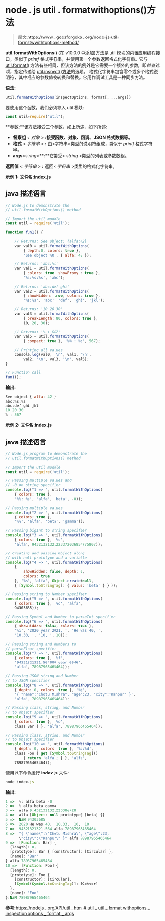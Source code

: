 # node . js util . formatwithoptions()方法

> 原文:[https://www . geesforgeks . org/node-js-util-formatwwithtoptions-method/](https://www.geeksforgeeks.org/node-js-util-formatwithoptions-method/)

**util.formatWithOptions()** (在 v10.0.0 中添加)方法是 util 模块的内置应用编程接口，类似于 *printf* 格式字符串，并使用第一个参数返回格式化字符串。它与 [util.format()](https://www.geeksforgeeks.org/node-js-util-format-method/) 方法有些相同，但该方法的例外是它需要一个额外的参数，即*检查选项*，指定传递给 [util.inspect()方法](https://www.geeksforgeeks.org/node-js-util-inspect-method/)的选项。
格式化字符串包含零个或多个格式说明符，其中相应的参数值被转换和替换。它用作调试工具是一种同步方法。

**语法:**

```js
util.formatWithOptions(inspectOptions, format[, ...args])
```

要使用这个函数，我们必须导入 util 模块:

```js
const util=require("util");   
```

**参数:**该方法接受三个参数，如上所述，如下所述:

*   **督察组** < *对象* > **:接受函数、对象、回调、JSON 格式数据等。**
*   **格式** < *字符串* > **:** 由<字符串>类型的说明符组成，类似于 *printf* 格式字符串。
*   **args**<*string*>**:**它接受< *string* >类型的列表或参数数组。

**返回值** < *字符串* > **:** 返回< *字符串* >类型的格式化字符串。

**示例 1:** **文件名:index.js**

## java 描述语言

```js
// Node.js to demonstrate the
// util.formatWithOptions() method

// Import the util module
const util = require('util');

function fun1() {

    // Returns: See object: {alfa:42}
    var val0 = util.formatWithOptions(
        { depth:0, colors: true },
        'See object %O', { alfa: 42 });

    // Returns: 'abc:%s'
    var val1 = util.formatWithOptions(
        { colors: true, showProxy : true },
        '%s:%s:%s', 'abc');

    // Returns: 'abc:def ghi'
    var val2 = util.formatWithOptions(
        { showHidden: true, colors: true },
        '%s:%s', 'abc', 'def', 'ghi', 'jkl');

    // Returns: '10 20 30'
    var val3 = util.formatWithOptions(
        { breakLength: 80, colors: true },
        10, 20, 30);

    // Returns: '% : 567'
    var val5 = util.formatWithOptions(
        { compact: true }, '%% : %s', 567);

    // Printing all values
    console.log(val0, '\n', val1, '\n',
        val2, '\n', val3, '\n', val5);
}

// Function call
fun1();
```

**输出:**

```js
See object { alfa: 42 } 
abc:%s:%s 
abc:def ghi jkl        
10 20 30 
% : 567
```

**示例 2:** **文件名:index.js**

## java 描述语言

```js
// Node.js program to demonstrate the
// util.formatWithOptions() method

// Import the util module
const util = require('util');

// Passing multiple values and
// -0 on string specifier
console.log("1 => ", util.formatWithOptions(
    { colors: true },
    '%%: %s', 'alfa', 'beta', -0));

// Passing multiple values
console.log("2 => ", util.formatWithOptions(
    { colors: true },
    '%%', 'alfa', 'beta', 'gamma'));

// Passing bigInt to string specifier
console.log("3 => ", util.formatWithOptions(
    { colors: true }, '%s',
    'alfa', 94321321321223372036854775807));

// Creating and passing Object along
// with null prototype and a variable
console.log("4 => ", util.formatWithOptions(
    {
        showHidden: false, depth: 0,
        colors: true
    }, '%s', 'alfa', Object.create(null,
    { [Symbol.toStringTag]: { value: 'beta' } })));

// Passing string to Number specifier
console.log("5 => ", util.formatWithOptions(
    { colors: true }, '%d', 'alfa',
    94303685));

// Passing Symbol and Number to parseInt specifier
console.log("6 => ", util.formatWithOptions(
    { showHidden: false, colors: true },
    '%i', '2020 year 2021, ', 'He was 40, ',
    '10.33, ', '10, ', 10));

// Passing string and Numbers to
// parseFloat specifier
console.log("7 => ", util.formatWithOptions(
    { colors: true }, '%f',
    '94321321321.564000 year 6546',
    'alfa', 78987965465464));

// Passing JSON string and Number
// to JSON specifier
console.log("8 => ", util.formatWithOptions(
    { depth: 0, colors: true }, '%j',
    '{ "name":"Chotu Mishra", "age":23, "city":"Kanpur" }',
    'alfa', 78987965465464));

// Passing class, string, and Number
// to object specifier
console.log("9 => ", util.formatWithOptions(
    { colors: true }, '%o',
    class Bar { }, 'alfa', 78987965465464));

// Passing class, string, and Number
// to Object specifier
console.log("10 => ", util.formatWithOptions(
    { depth: 0, colors: true }, '%o:%d',
    class Foo { get [Symbol.toStringTag]()
        { return 'alfa'; } }, 'alfa',
    78987965465464));
```

使用以下命令运行 **index.js** 文件:

```js
node index.js
```

**输出:**

```js
1 =>  %: alfa beta -0
2 =>  % alfa beta gamma
3 =>  alfa 9.432132132122338e+28
4 =>  alfa [Object: null prototype] [beta] {}
5 =>  NaN 94303685
6 =>  2020 He was 40,  10.33,  10,  10
7 =>  94321321321.564 alfa 78987965465464
8 =>  "{ \"name\":\"Chotu Mishra\", \"age\":23, 
      \"city\":\"Kanpur\" }" alfa 78987965465464
9 =>  [Function: Bar] {
  [length]: 0,
  [prototype]: Bar { [constructor]: [Circular] },
  [name]: 'Bar'
} alfa 78987965465464
10 =>  [Function: Foo] {
  [length]: 0,
  [prototype]: Foo {
    [constructor]: [Circular],
    [Symbol(Symbol.toStringTag)]: [Getter]
  },
  [name]: 'Foo'
}:NaN 78987965465464
```

**参考:**[https://nodejs . org/API/util . html # util _ util _ format withoptions _ inspection options _ format _ args](https://nodejs.org/api/util.html#util_util_formatwithoptions_inspectoptions_format_args)